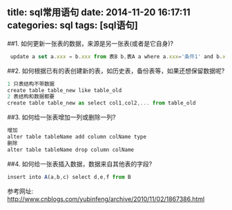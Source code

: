 title: sql常用语句
date: 2014-11-20 16:17:11
categories: sql
tags: [sql语句]
---


##1. 如何更新一张表的数据，来源是另一张表(或者是它自身)?  

```javascript
 update a set a.xxx = b.xxx from 表B b,表A a where a.xxx='条件1' and b.xxx='条件2' and a.xxx=b.xxx
```

##2. 如何根据已有的表创建新的表，如历史表，备份表等，如果还想保留数据呢?  

```javascript
1 只表结构不带数据
create table table_new like table_old  
2 表结构和数据都要  
create table table_new as select col1,col2,... from table_old 
```

##3. 如何给一张表增加一列或删除一列?

```javascript
增加
alter table tableName add column colName type  
删除
alter table tableName drop column colName
```

##4. 如何给一张表插入数据，数据来自其他表的字段?  

```javascript
insert into A(a,b,c) select d,e,f from B
``` 


参考网址: <http://www.cnblogs.com/yubinfeng/archive/2010/11/02/1867386.html>
